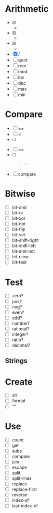 Arithmetic
===
- [x] +
- [x] -
- [x] *
- [x] /
- [ ] quot
- [ ] rem
- [ ] mod
- [ ] inc
- [ ] dec
- [ ] max
- [ ] min

Compare
===
- [ ] ==
- [ ] <
- [ ] >
- [ ] <=
- [ ] >=
- [ ] compare

Bitwise
===
- [ ] bit-and
- [ ] bit-or
- [ ] bit-xor
- [ ] bit-not
- [ ] bit-flip
- [ ] bit-set
- [ ] bit-shift-right
- [ ] bit-shift-left
- [ ] bit-and-not
- [ ] bit-clear
- [ ] bit-test

Test
==
- [ ] zero?
- [ ] pos?
- [ ] neg?
- [ ] even?
- [ ] odd?
- [ ] number?
- [ ] rational?
- [ ] integer?
- [ ] ratio?
- [ ] decimal?

Strings
---

Create
===
- [ ] str
- [ ] format
- [ ] ""

Use
===
- [ ] count
- [ ] get
- [ ] subs
- [ ] compare
- [ ] join
- [ ] escape
- [ ] split
- [ ] split-lines
- [ ] replace
- [ ] replace-first
- [ ] reverse
- [ ] index-of
- [ ] last-index-of
